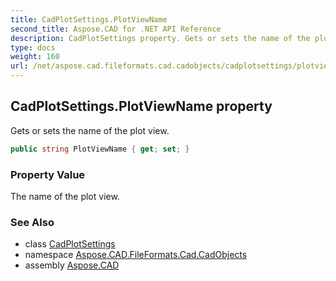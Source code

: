 ```yaml
---
title: CadPlotSettings.PlotViewName
second_title: Aspose.CAD for .NET API Reference
description: CadPlotSettings property. Gets or sets the name of the plot view
type: docs
weight: 160
url: /net/aspose.cad.fileformats.cad.cadobjects/cadplotsettings/plotviewname/
---
```

## CadPlotSettings.PlotViewName property

Gets or sets the name of the plot view.

```csharp
public string PlotViewName { get; set; }
```

### Property Value

The name of the plot view.

### See Also

* class [CadPlotSettings](../)
* namespace [Aspose.CAD.FileFormats.Cad.CadObjects](../../cadplotsettings/)
* assembly [Aspose.CAD](../../../)



